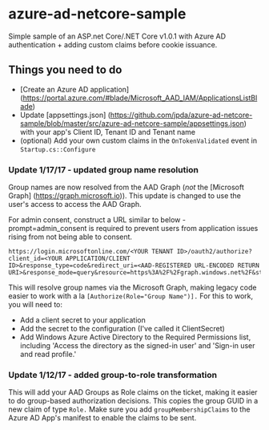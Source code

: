 # azure-ad-netcore-sample

Simple sample of an ASP.net Core/.NET Core v1.0.1 with Azure AD authentication + adding custom claims before cookie issuance.

## Things you need to do
- [Create an Azure AD application] (https://portal.azure.com/#blade/Microsoft_AAD_IAM/ApplicationsListBlade)
- Update [appsettings.json] (https://github.com/jpda/azure-ad-netcore-sample/blob/master/src/azure-ad-netcore-sample/appsettings.json) with your app's Client ID, Tenant ID and Tenant name
- (optional) Add your own custom claims in the `OnTokenValidated` event in `Startup.cs::Configure`

### Update 1/17/17 - updated group name resolution
Group names are now resolved from the AAD Graph (*not* the [Microsoft Graph] (https://graph.microsoft.io)). This update is changed to use the user's access to access the AAD Graph.

For admin consent, construct a URL similar to below - prompt=admin_consent is required to prevent users from application issues rising from not being able to consent.

```
https://login.microsoftonline.com/<YOUR TENANT ID>/oauth2/authorize?client_id=<YOUR APPLICATION/CLIENT ID>&response_type=code&redirect_uri=<AAD-REGISTERED URL-ENCODED RETURN URI>&response_mode=query&resource=https%3A%2F%2Fgraph.windows.net%2F&state=12345&prompt=admin_consent
```
This will resolve group names via the Microsoft Graph, making legacy code easier to work with a la `[Authorize(Role="Group Name")].` For this to work, you will need to:
- Add a client secret to your application
- Add the secret to the configuration (I've called it ClientSecret)
- Add Windows Azure Active Directory to the Required Permissions list, including 'Access the directory as the signed-in user' and 'Sign-in user and read profile.'

### Update 1/12/17 - added group-to-role transformation
This will add your AAD Groups as Role claims on the ticket, making it easier to do group-based authorization decisions. This copies the group GUID in a new claim of type `Role.` 
Make sure you add `groupMembershipClaims` to the Azure AD App's manifest to enable the claims to be sent.
